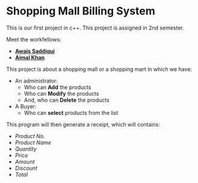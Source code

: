 # **Shopping Mall Billing System**

This is our first project in c++. This project is assigned in 2nd semester.

Meet the workfellows:
* [__Awais Saddiqui__](https://github.com/awaissaddiqui)
* [**Aimal Khan**](https://github.com/aimalexe)


This project is about a shopping mall or a shopping mart in which we have:
* An administrator:
  * Who can __Add__ the products
  * Who can __Modify__  the products
  * And, who can __Delete__  the products
* A Buyer:
  * Who can __select__ products from the list

This program will then generate a receipt, which will contains:
* _Product No._
* _Product Name_
* *Quantity*
* *Price*
* *Amount*
* *Discount*
* *Total*
